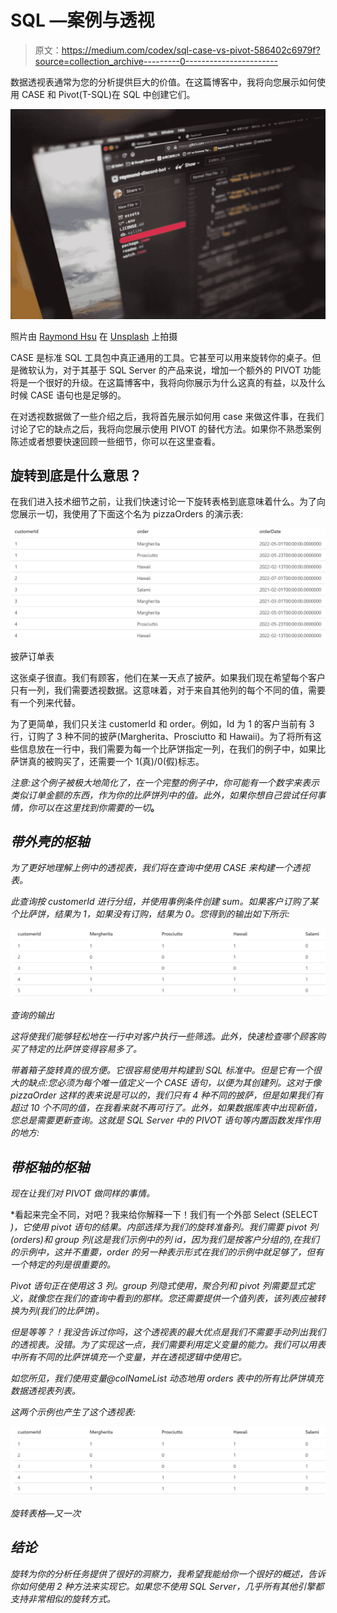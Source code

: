 # SQL —案例与透视

> 原文：<https://medium.com/codex/sql-case-vs-pivot-586402c6979f?source=collection_archive---------0----------------------->

数据透视表通常为您的分析提供巨大的价值。在这篇博客中，我将向您展示如何使用 CASE 和 Pivot(T-SQL)在 SQL 中创建它们。

![](img/93ff4cbcb2adcf26b2bd908c0726440d.png)

照片由 [Raymond Hsu](https://unsplash.com/@raymondhsu?utm_source=medium&utm_medium=referral) 在 [Unsplash](https://unsplash.com?utm_source=medium&utm_medium=referral) 上拍摄

CASE 是标准 SQL 工具包中真正通用的工具。它甚至可以用来旋转你的桌子。但是微软认为，对于其基于 SQL Server 的产品来说，增加一个额外的 PIVOT 功能将是一个很好的升级。在这篇博客中，我将向你展示为什么这真的有益，以及什么时候 CASE 语句也是足够的。

在对透视数据做了一些介绍之后，我将首先展示如何用 case 来做这件事，在我们讨论了它的缺点之后，我将向您展示使用 PIVOT 的替代方法。如果你不熟悉案例陈述或者想要快速回顾一些细节，你可以在这里查看。

## 旋转到底是什么意思？

在我们进入技术细节之前，让我们快速讨论一下旋转表格到底意味着什么。为了向您展示一切，我使用了下面这个名为 pizzaOrders 的演示表:

![](img/565a28c1f14a7c4656ee14c16b54f34a.png)

披萨订单表

这张桌子很直。我们有顾客，他们在某一天点了披萨。如果我们现在希望每个客户只有一列，我们需要透视数据。这意味着，对于来自其他列的每个不同的值，需要有一个列来代替。

为了更简单，我们只关注 customerId 和 order。例如，Id 为 1 的客户当前有 3 行，订购了 3 种不同的披萨(Margherita、Prosciutto 和 Hawaii)。为了将所有这些信息放在一行中，我们需要为每一个比萨饼指定一列，在我们的例子中，如果比萨饼真的被购买了，还需要一个 1(真)/0(假)标志。

*注意:这个例子被极大地简化了，在一个完整的例子中，你可能有一个数字来表示类似订单金额的东西，作为你的比萨饼列中的值。此外，如果你想自己尝试任何事情，你可以在这里找到你需要的一切*[](https://github.com/Graflinger/CaseMediumDemo/blob/main/Case%20pivot/setup.sql)**。**

## *带外壳的枢轴*

*为了更好地理解上例中的透视表，我们将在查询中使用 CASE 来构建一个透视表。*

*此查询按 customerId 进行分组，并使用事例条件创建 sum。如果客户订购了某个比萨饼，结果为 1，如果没有订购，结果为 0。您得到的输出如下所示:*

*![](img/d108607d0c8b7d47d93dde6dcc34ee38.png)*

*查询的输出*

*这将使我们能够轻松地在一行中对客户执行一些筛选。此外，快速检查哪个顾客购买了特定的比萨饼变得容易多了。*

*带着箱子旋转真的很方便。它很容易使用并构建到 SQL 标准中。但是它有一个很大的缺点:您必须为每个唯一值定义一个 CASE 语句，以便为其创建列。这对于像 pizzaOrder 这样的表来说是可以的，我们只有 4 种不同的披萨，但是如果我们有超过 10 个不同的值，在我看来就不再可行了。此外，如果数据库表中出现新值，您总是需要更新查询。这就是 SQL Server 中的 PIVOT 语句等内置函数发挥作用的地方:*

## ***带枢轴的枢轴***

*现在让我们对 PIVOT 做同样的事情。*

*看起来完全不同，对吧？我来给你解释一下！我们有一个外部 Select (SELECT *)，它使用 pivot 语句的结果。内部选择为我们的旋转准备列。我们需要 pivot 列(orders)和 group 列(这是我们示例中的列 id，因为我们是按客户分组的),在我们的示例中，这并不重要，order 的另一种表示形式在我们的示例中就足够了，但有一个特定的列是很重要的。*

*Pivot 语句正在使用这 3 列。group 列隐式使用，聚合列和 pivot 列需要显式定义，就像您在我们的查询中看到的那样。您还需要提供一个值列表，该列表应被转换为列(我们的比萨饼)。*

*但是等等？！我没告诉过你吗，这个透视表的最大优点是我们不需要手动列出我们的透视表。没错。为了实现这一点，我们需要利用定义变量的能力。我们可以用表中所有不同的比萨饼填充一个变量，并在透视逻辑中使用它。*

*如您所见，我们使用变量@colNameList 动态地用 orders 表中的所有比萨饼填充数据透视表列表。*

*这两个示例也产生了这个透视表:*

*![](img/d108607d0c8b7d47d93dde6dcc34ee38.png)*

*旋转表格—又一次*

## *结论*

*旋转为你的分析任务提供了很好的洞察力，我希望我能给你一个很好的概述，告诉你如何使用 2 种方法来实现它。如果您不使用 SQL Server，几乎所有其他引擎都支持非常相似的旋转方式。*